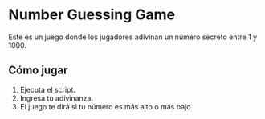 # Number Guessing Game

Este es un juego donde los jugadores adivinan un número secreto entre 1 y 1000.

## Cómo jugar

1. Ejecuta el script.
2. Ingresa tu adivinanza.
3. El juego te dirá si tu número es más alto o más bajo.
